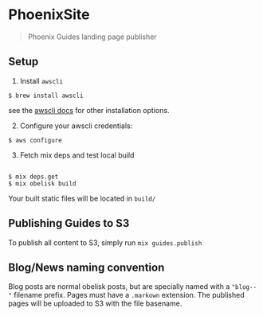 # PhoenixSite

> Phoenix Guides landing page publisher


## Setup

1. Install `awscli`

```console
$ brew install awscli
```

see the [awscli docs](http://docs.aws.amazon.com/cli/latest/userguide/cli-install-macos.html#awscli-install-osx-path) for other installation options.

2. Configure your awscli credentials:

```console
$ aws configure
```

3. Fetch mix deps and test local build

```console

$ mix deps.get
$ mix obelisk build
```

Your built static files will be located in `build/`


## Publishing Guides to S3

To publish all content to S3, simply run `mix guides.publish`


## Blog/News naming convention

Blog posts are normal obelisk posts, but are specially named with a `"blog--"` filename prefix. Pages must have a `.markown` extension. The published pages will be uploaded to S3 with the file basename.
